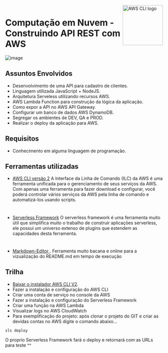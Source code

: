 <img src="https://mark-tucker.gallerycdn.vsassets.io/extensions/mark-tucker/aws-cli-configure/0.3.0/1528734149540/Microsoft.VisualStudio.Services.Icons.Default" alt="AWS CLI logo" title="AWS CLI " align="right" height="128" width="128"/>

# Computação em Nuvem - Construindo API REST com AWS


![image](https://user-images.githubusercontent.com/54007079/111923484-384cc600-8a7e-11eb-8370-80a3006fcf62.png)


## Assuntos Envolvidos
- Desenvolvimento de uma API para cadastro de clientes.
- Linguagem utilizada JavaScript + NodeJS.
- Arquitetura Serveless utilizando recursos AWS.
- AWS Lambda Function para construção da lógica da aplicação.
- Como expor a API no AWS API Gateway.
- Configurar um banco de dados AWS DynamoDB.
- Segregar os ambientes de DEV, QA e PROD.
- Realizar o deploy da aplicação para AWS.

## Requisitos
- Conhecimento em alguma linguagem de programação.

## Ferramentas utilizadas
- [AWS CLI versão 2](https://aws.amazon.com/pt/cli/)
A Interface da Linha de Comando (ILC) da AWS é uma ferramenta unificada para o gerenciamento de seus serviços da AWS. 
Com apenas uma ferramenta para fazer download e configurar, você 
poderá controlar vários serviços da AWS pela linha de comando e automatizá-los usando scripts.
#
- [Serverless Framework](https://www.serverless.com) 
O serverless framework é uma ferramenta muito útil que simplifica 
muito o trabalho de construir aplicações serverless, ele possui um universo 
extenso de plugins que estendem as capacidades desta ferramenta.
#
-  [Markdown-Editor ](https://jbt.github.io/markdown-editor/).
Ferramenta muito bacana e online para a vizualização do README.md em tempo de execução

## Trilha

-  [Baixar o instalador AWS CLI V2](https://docs.aws.amazon.com/pt_br/cli/latest/userguide/install-windows.html).
- Fazer a instalação e configuração do AWS CLI
- Criar uma conta de serviço no console da AWS
- Fazer a instalação e configuração do Serverless Framework
- Criar uma função na AWS Lambda
- Visualizar logs no AWS CloudWatch
- Para exemplificação do projeto: após clonar o projeto do GIT e criar as devidas contas no AWS digite o comando abaixo...
```
sls deploy
```
O proprio Serverless Framework fará  o deploy e retornará com as URLs para teste ^^


